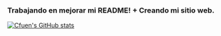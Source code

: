 ### Trabajando en mejorar mi README! + Creando mi sitio web.

[![Cfuen's GitHub stats](https://github-readme-stats.vercel.app/api?username=cfuendesign&show_icons=true&bg_color=22272e&title_color=adbac7&icon_color=636e7b&text_color=adbac7&border_color=444c56)](https://github.com/cfuendesign)
